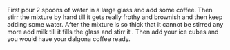 First pour 2 spoons of water in a large glass and add some coffee. Then stirr the mixture by hand till it gets really frothy and brownish and then keep adding some water. After the mixture is so thick that it cannot be stirred any more add milk till it fills the glass and stirr it . Then add your ice cubes and you would have your dalgona coffee ready.